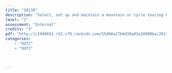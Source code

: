 ```yaml
---
title: "20138"
description: "Select, set up and maintain a mountain or cycle touring bike"
level: "2"
assessment: "Internal"
credits: "3"
pdf: "http://c1940652.r52.cf0.rackcdn.com/55d68a27b8d39a03a10000ba/20138.pdf"
categories:
    - "OUT2"
    - "OUT3"
    
    
    
---
```

